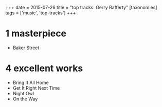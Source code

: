 +++
date = 2015-07-26
title = "top tracks: Gerry Rafferty"
[taxonomies]
tags = ['music', 'top-tracks']
+++

1 masterpiece
=============

-   Baker Street

4 excellent works
=================

-   Bring It All Home
-   Get It Right Next Time
-   Night Owl
-   On the Way
